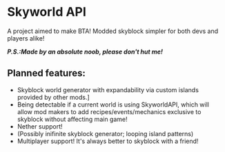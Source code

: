 # Skyworld API

A project aimed to make BTA! Modded skyblock simpler for both devs and players alike!

***P.S.:Made by an absolute noob, please don't hut me!***

## Planned features:
- Skyblock world generator with expandability via custom islands provided by other mods.]
- Being detectable if a current world is using SkyworldAPI, which will allow mod makers to add recipes/events/mechanics exclusive to skyblock without affecting main game!
- Nether support!
- (Possibly inifinite skyblock generator; looping island patterns)
- Multiplayer support! It's always better to skyblock with a friend!
